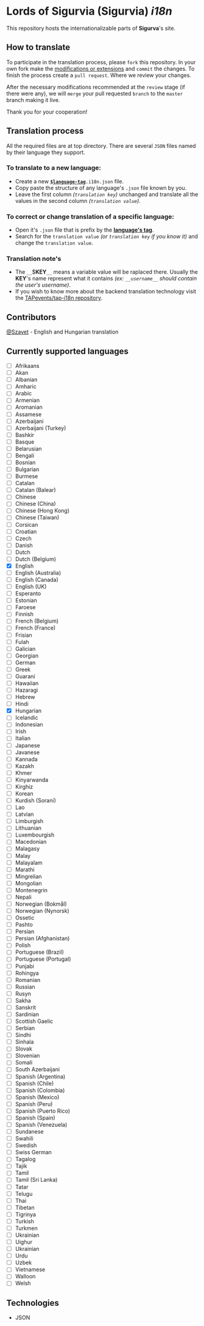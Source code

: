 # Lords of Sigurvia (**Sigurvia**) *i18n*

This repository hosts the internationalizable parts of **Sigurva**'s site.

## How to translate
To participate in the translation process, please `fork` this repository. 
In your own fork make the [modifications or extensions](#translation-process) and `commit` the changes.
To finish the process create a `pull request`. Where we review your changes.

After the necessary modifications recommended at the `review` stage (if there were any), we will `merge` your pull requested `branch` to the `master` branch making it live.

Thank you for your cooperation!

## Translation process
All the required files are at top directory.
There are several `JSON` files named by their language they support.

### To translate to a new language:
* Create a new **[`$language-tag`](https://github.com/TAPevents/tap-i18n#languages-tags-and-translations-prioritization)**`.i18n.json` file.
* Copy paste the structure of any language's `.json` file known by you.
* Leave the first column *(`translation key`)* unchanged and translate all the values in the second column *(`translation value`)*. 

### To correct or change translation of a specific language:
* Open it's `.json` file that is prefix by the **[language's tag](https://github.com/TAPevents/tap-i18n#languages-tags-and-translations-prioritization)**.
* Search for the `translation value` *(or `translation key` if you know it)* and change the `translation value`.

### Translation note's
* The `__`$**KEY**`__` means a variable value will be raplaced there. Usually the **KEY**'s name represent what it contains *(ex: `__username__` should contain the user's username)*.
* If you wish to know more about the backend translation technology visit the [TAPevents/tap-i18n repository](https://github.com/TAPevents/tap-i18n#contents).

## Contributors
[@Szayet](http://github.com/Szayet) - English and Hungarian translation

## Currently supported languages

- [ ] Afrikaans
- [ ] Akan
- [ ] Albanian
- [ ] Amharic
- [ ] Arabic
- [ ] Armenian
- [ ] Aromanian
- [ ] Assamese
- [ ] Azerbaijani
- [ ] Azerbaijani (Turkey)
- [ ] Bashkir
- [ ] Basque
- [ ] Belarusian
- [ ] Bengali
- [ ] Bosnian
- [ ] Bulgarian
- [ ] Burmese
- [ ] Catalan
- [ ] Catalan (Balear)
- [ ] Chinese
- [ ] Chinese (China)
- [ ] Chinese (Hong Kong)
- [ ] Chinese (Taiwan)
- [ ] Corsican
- [ ] Croatian
- [ ] Czech
- [ ] Danish
- [ ] Dutch
- [ ] Dutch (Belgium)
- [x] English
- [ ] English (Australia)
- [ ] English (Canada)
- [ ] English (UK)
- [ ] Esperanto
- [ ] Estonian
- [ ] Faroese
- [ ] Finnish
- [ ] French (Belgium)
- [ ] French (France)
- [ ] Frisian
- [ ] Fulah
- [ ] Galician
- [ ] Georgian
- [ ] German
- [ ] Greek
- [ ] Guaraní
- [ ] Hawaiian
- [ ] Hazaragi
- [ ] Hebrew
- [ ] Hindi
- [x] Hungarian
- [ ] Icelandic
- [ ] Indonesian
- [ ] Irish
- [ ] Italian
- [ ] Japanese
- [ ] Javanese
- [ ] Kannada
- [ ] Kazakh
- [ ] Khmer
- [ ] Kinyarwanda
- [ ] Kirghiz
- [ ] Korean
- [ ] Kurdish (Sorani)
- [ ] Lao
- [ ] Latvian
- [ ] Limburgish
- [ ] Lithuanian
- [ ] Luxembourgish
- [ ] Macedonian
- [ ] Malagasy
- [ ] Malay
- [ ] Malayalam
- [ ] Marathi
- [ ] Mingrelian
- [ ] Mongolian
- [ ] Montenegrin
- [ ] Nepali
- [ ] Norwegian (Bokmål)
- [ ] Norwegian (Nynorsk)
- [ ] Ossetic
- [ ] Pashto
- [ ] Persian
- [ ] Persian (Afghanistan)
- [ ] Polish
- [ ] Portuguese (Brazil)
- [ ] Portuguese (Portugal)
- [ ] Punjabi
- [ ] Rohingya
- [ ] Romanian
- [ ] Russian
- [ ] Rusyn
- [ ] Sakha
- [ ] Sanskrit
- [ ] Sardinian
- [ ] Scottish Gaelic
- [ ] Serbian
- [ ] Sindhi
- [ ] Sinhala
- [ ] Slovak
- [ ] Slovenian
- [ ] Somali
- [ ] South Azerbaijani
- [ ] Spanish (Argentina)
- [ ] Spanish (Chile)
- [ ] Spanish (Colombia)
- [ ] Spanish (Mexico)
- [ ] Spanish (Peru)
- [ ] Spanish (Puerto Rico)
- [ ] Spanish (Spain)
- [ ] Spanish (Venezuela)
- [ ] Sundanese
- [ ] Swahili
- [ ] Swedish
- [ ] Swiss German
- [ ] Tagalog
- [ ] Tajik
- [ ] Tamil
- [ ] Tamil (Sri Lanka)
- [ ] Tatar
- [ ] Telugu
- [ ] Thai
- [ ] Tibetan
- [ ] Tigrinya
- [ ] Turkish
- [ ] Turkmen
- [ ] Ukrainian
- [ ] Uighur
- [ ] Ukrainian
- [ ] Urdu
- [ ] Uzbek
- [ ] Vietnamese
- [ ] Walloon
- [ ] Welsh

## Technologies

* JSON
